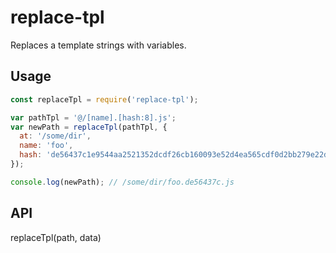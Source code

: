 # replace-tpl
Replaces a template strings with variables.

## Usage

```js
const replaceTpl = require('replace-tpl');

var pathTpl = '@/[name].[hash:8].js';
var newPath = replaceTpl(pathTpl, {
  at: '/some/dir',
  name: 'foo',
  hash: 'de56437c1e9544aa2521352dcdf26cb160093e52d4ea565cdf0d2bb279e22d12',
});

console.log(newPath); // /some/dir/foo.de56437c.js
```

## API
replaceTpl(path, data)
